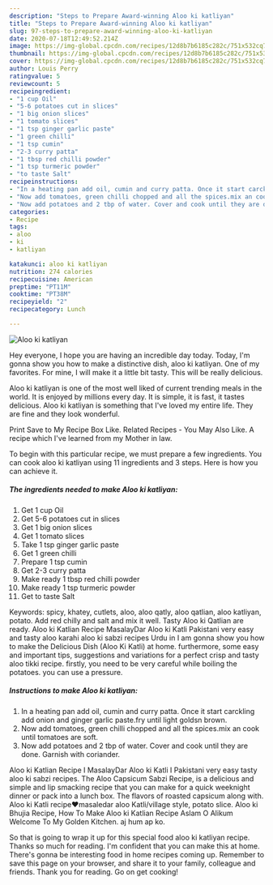 ```yaml
---
description: "Steps to Prepare Award-winning Aloo ki katliyan"
title: "Steps to Prepare Award-winning Aloo ki katliyan"
slug: 97-steps-to-prepare-award-winning-aloo-ki-katliyan
date: 2020-07-18T12:49:52.214Z
image: https://img-global.cpcdn.com/recipes/12d8b7b6185c282c/751x532cq70/aloo-ki-katliyan-recipe-main-photo.jpg
thumbnail: https://img-global.cpcdn.com/recipes/12d8b7b6185c282c/751x532cq70/aloo-ki-katliyan-recipe-main-photo.jpg
cover: https://img-global.cpcdn.com/recipes/12d8b7b6185c282c/751x532cq70/aloo-ki-katliyan-recipe-main-photo.jpg
author: Louis Perry
ratingvalue: 5
reviewcount: 5
recipeingredient:
- "1 cup Oil"
- "5-6 potatoes cut in slices"
- "1 big onion slices"
- "1 tomato slices"
- "1 tsp ginger garlic paste"
- "1 green chilli"
- "1 tsp cumin"
- "2-3 curry patta"
- "1 tbsp red chilli powder"
- "1 tsp turmeric powder"
- "to taste Salt"
recipeinstructions:
- "In a heating pan add oil, cumin and curry patta. Once it start carckling add onion and ginger garlic paste.fry until light goldsn brown."
- "Now add tomatoes, green chilli chopped and all the spices.mix an cook until tomatoes are soft."
- "Now add potatoes and 2 tbp of water. Cover and cook until they are done. Garnish with coriander."
categories:
- Recipe
tags:
- aloo
- ki
- katliyan

katakunci: aloo ki katliyan 
nutrition: 274 calories
recipecuisine: American
preptime: "PT11M"
cooktime: "PT38M"
recipeyield: "2"
recipecategory: Lunch

---
```



![Aloo ki katliyan](https://img-global.cpcdn.com/recipes/12d8b7b6185c282c/751x532cq70/aloo-ki-katliyan-recipe-main-photo.jpg)

Hey everyone, I hope you are having an incredible day today. Today, I'm gonna show you how to make a distinctive dish, aloo ki katliyan. One of my favorites. For mine, I will make it a little bit tasty. This will be really delicious.

Aloo ki katliyan is one of the most well liked of current trending meals in the world. It is enjoyed by millions every day. It is simple, it is fast, it tastes delicious. Aloo ki katliyan is something that I've loved my entire life. They are fine and they look wonderful.

Print Save to My Recipe Box Like. Related Recipes - You May Also Like. A recipe which I&#39;ve learned from my Mother in law.


To begin with this particular recipe, we must prepare a few ingredients. You can cook aloo ki katliyan using 11 ingredients and 3 steps. Here is how you can achieve it.

<!--inarticleads1-->

##### The ingredients needed to make Aloo ki katliyan:

1. Get 1 cup Oil
1. Get 5-6 potatoes cut in slices
1. Get 1 big onion slices
1. Get 1 tomato slices
1. Take 1 tsp ginger garlic paste
1. Get 1 green chilli
1. Prepare 1 tsp cumin
1. Get 2-3 curry patta
1. Make ready 1 tbsp red chilli powder
1. Make ready 1 tsp turmeric powder
1. Get to taste Salt


Keywords: spicy, khatey, cutlets, aloo, aloo qatly, aloo qatlian, aloo katliyan, potato. Add red chilly and salt and mix it well. Tasty Aloo ki Qatlian are ready. Aloo ki Katlian Recipe MasalayDar Aloo ki Katli Pakistani very easy and tasty aloo karahi aloo ki sabzi recipes Urdu in I am gonna show you how to make the Delicious Dish (Aloo Ki Katli) at home. furthermore, some easy and important tips, suggestions and variations for a perfect crisp and tasty aloo tikki recipe. firstly, you need to be very careful while boiling the potatoes. you can use a pressure. 

<!--inarticleads2-->

##### Instructions to make Aloo ki katliyan:

1. In a heating pan add oil, cumin and curry patta. Once it start carckling add onion and ginger garlic paste.fry until light goldsn brown.
1. Now add tomatoes, green chilli chopped and all the spices.mix an cook until tomatoes are soft.
1. Now add potatoes and 2 tbp of water. Cover and cook until they are done. Garnish with coriander.


Aloo ki Katlian Recipe I MasalayDar Aloo ki Katli I Pakistani very easy tasty aloo ki sabzi recipes. The Aloo Capsicum Sabzi Recipe, is a delicious and simple and lip smacking recipe that you can make for a quick weeknight dinner or pack into a lunch box. The flavors of roasted capsicum along with. Aloo ki Katli recipe❤️masaledar aloo Katli/village style, potato slice. Aloo ki Bhujia Recipe, How To Make Aloo ki Katlian Recipe Aslam O Alikum Welcome To My Golden Kitchen. aj hum ap ko. 

So that is going to wrap it up for this special food aloo ki katliyan recipe. Thanks so much for reading. I'm confident that you can make this at home. There's gonna be interesting food in home recipes coming up. Remember to save this page on your browser, and share it to your family, colleague and friends. Thank you for reading. Go on get cooking!
